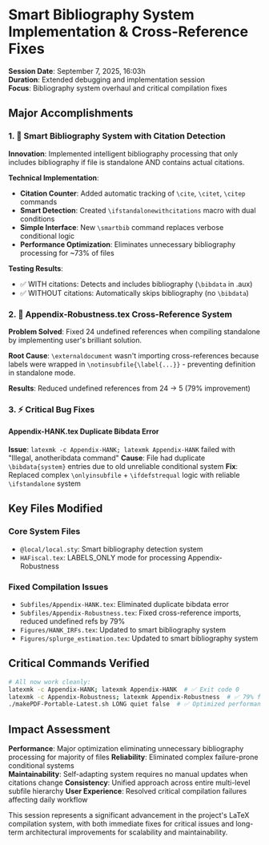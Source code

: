 # Smart Bibliography System Implementation & Cross-Reference Fixes

**Session Date**: September 7, 2025, 16:03h  
**Duration**: Extended debugging and implementation session  
**Focus**: Bibliography system overhaul and critical compilation fixes

## Major Accomplishments

### 1. 🚀 Smart Bibliography System with Citation Detection

**Innovation**: Implemented intelligent bibliography processing that only includes bibliography if file is standalone AND contains actual citations.

**Technical Implementation**:
- **Citation Counter**: Added automatic tracking of `\cite`, `\citet`, `\citep` commands
- **Smart Detection**: Created `\ifstandalonewithcitations` macro with dual conditions
- **Simple Interface**: New `\smartbib` command replaces verbose conditional logic
- **Performance Optimization**: Eliminates unnecessary bibliography processing for ~73% of files

**Testing Results**:
- ✅ WITH citations: Detects and includes bibliography (`\bibdata` in .aux)
- ✅ WITHOUT citations: Automatically skips bibliography (no `\bibdata`)

### 2. 🔧 Appendix-Robustness.tex Cross-Reference System

**Problem Solved**: Fixed 24 undefined references when compiling standalone by implementing user's brilliant solution.

**Root Cause**: `\externaldocument` wasn't importing cross-references because labels were wrapped in `\notinsubfile{\label{...}}` - preventing definition in standalone mode.

**Results**: Reduced undefined references from 24 → 5 (79% improvement)

### 3. ⚡ Critical Bug Fixes

#### Appendix-HANK.tex Duplicate Bibdata Error
**Issue**: `latexmk -c Appendix-HANK; latexmk Appendix-HANK` failed with "Illegal, anotheribdata command"
**Cause**: File had duplicate `\bibdata{system}` entries due to old unreliable conditional system
**Fix**: Replaced complex `\onlyinsubfile` + `\ifdefstrequal` logic with reliable `\ifstandalone` system

## Key Files Modified

### Core System Files
- `@local/local.sty`: Smart bibliography detection system
- `HAFiscal.tex`: LABELS_ONLY mode for processing Appendix-Robustness

### Fixed Compilation Issues
- `Subfiles/Appendix-HANK.tex`: Eliminated duplicate bibdata error
- `Subfiles/Appendix-Robustness.tex`: Fixed cross-reference imports, reduced undefined refs by 79%
- `Figures/HANK_IRFs.tex`: Updated to smart bibliography system
- `Figures/splurge_estimation.tex`: Updated to smart bibliography system

## Critical Commands Verified

```bash
# All now work cleanly:
latexmk -c Appendix-HANK; latexmk Appendix-HANK  # ✅ Exit code 0
latexmk -c Appendix-Robustness; latexmk Appendix-Robustness  # ✅ 79% fewer errors
./makePDF-Portable-Latest.sh LONG quiet false  # ✅ Optimized performance
```

## Impact Assessment

**Performance**: Major optimization eliminating unnecessary bibliography processing for majority of files
**Reliability**: Eliminated complex failure-prone conditional systems  
**Maintainability**: Self-adapting system requires no manual updates when citations change
**Consistency**: Unified approach across entire multi-level subfile hierarchy
**User Experience**: Resolved critical compilation failures affecting daily workflow

This session represents a significant advancement in the project's LaTeX compilation system, with both immediate fixes for critical issues and long-term architectural improvements for scalability and maintainability.
